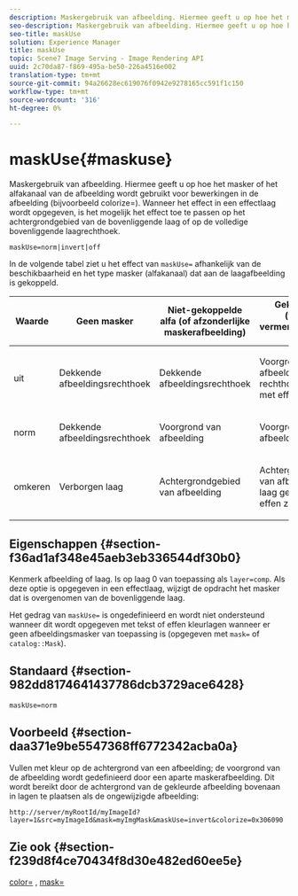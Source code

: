 ```yaml
---
description: Maskergebruik van afbeelding. Hiermee geeft u op hoe het masker of het alfakanaal van de afbeelding wordt gebruikt voor bewerkingen in de afbeelding (bijvoorbeeld colorize=). Wanneer het effect in een effectlaag wordt opgegeven, is het mogelijk het effect toe te passen op het achtergrondgebied van de bovenliggende laag of op de volledige bovenliggende laagrechthoek.
seo-description: Maskergebruik van afbeelding. Hiermee geeft u op hoe het masker of het alfakanaal van de afbeelding wordt gebruikt voor bewerkingen in de afbeelding (bijvoorbeeld colorize=). Wanneer het effect in een effectlaag wordt opgegeven, is het mogelijk het effect toe te passen op het achtergrondgebied van de bovenliggende laag of op de volledige bovenliggende laagrechthoek.
seo-title: maskUse
solution: Experience Manager
title: maskUse
topic: Scene7 Image Serving - Image Rendering API
uuid: 2c70da87-f869-495a-be50-226a4516e002
translation-type: tm+mt
source-git-commit: 94a26628ec619076f0942e9278165cc591f1c150
workflow-type: tm+mt
source-wordcount: '316'
ht-degree: 0%

---
```



# maskUse{#maskuse}

Maskergebruik van afbeelding. Hiermee geeft u op hoe het masker of het alfakanaal van de afbeelding wordt gebruikt voor bewerkingen in de afbeelding (bijvoorbeeld colorize=). Wanneer het effect in een effectlaag wordt opgegeven, is het mogelijk het effect toe te passen op het achtergrondgebied van de bovenliggende laag of op de volledige bovenliggende laagrechthoek.

`maskUse=norm|invert|off`

In de volgende tabel ziet u het effect van `maskUse=` afhankelijk van de beschikbaarheid en het type masker (alfakanaal) dat aan de laagafbeelding is gekoppeld.

<table id="table_B765F6A765F548948531AF26DA0B4360"> 
 <thead> 
  <tr> 
   <th class="entry"> <b> Waarde</b> </th> 
   <th class="entry"> <b> Geen masker</b> </th> 
   <th class="entry"> <b> Niet-gekoppelde alfa (of afzonderlijke maskerafbeelding)</b> </th> 
   <th class="entry"> <b> Gekoppelde (vooraf vermenigvuldigde) alfa</b> </th> 
  </tr> 
 </thead>
 <tbody> 
  <tr> 
   <td> <p> <span class="codeph"> uit  </span> </p> </td> 
   <td> <p> Dekkende afbeeldingsrechthoek </p> </td> 
   <td> <p> Dekkende afbeeldingsrechthoek </p> </td> 
   <td> <p> Voorgrond van afbeelding boven rechthoek gevuld met effen zwart </p> </td> 
  </tr> 
  <tr> 
   <td> <p> <span class="codeph"> norm  </span> </p> </td> 
   <td> <p> Dekkende afbeeldingsrechthoek </p> </td> 
   <td> <p> Voorgrond van afbeelding </p> </td> 
   <td> <p> Voorgrond van afbeelding of laag </p> </td> 
  </tr> 
  <tr> 
   <td> <p> <span class="codeph"> omkeren  </span> </p> </td> 
   <td> <p> Verborgen laag </p> </td> 
   <td> <p> Achtergrondgebied van afbeelding </p> </td> 
   <td> <p> Achtergrondgebied van afbeelding of laag gevuld met effen zwart </p> </td> 
  </tr> 
 </tbody> 
</table>

## Eigenschappen {#section-f36ad1af348e45aeb3eb336544df30b0}

Kenmerk afbeelding of laag. Is op laag 0 van toepassing als `layer=comp`. Als deze optie is opgegeven in een effectlaag, wijzigt de opdracht het masker dat is overgenomen van de bovenliggende laag.

Het gedrag van `maskUse=` is ongedefinieerd en wordt niet ondersteund wanneer dit wordt opgegeven met tekst of effen kleurlagen wanneer er geen afbeeldingsmasker van toepassing is (opgegeven met `mask=` of `catalog::Mask`).

## Standaard {#section-982dd8174641437786dcb3729ace6428}

`maskUse=norm`

## Voorbeeld {#section-daa371e9be5547368ff6772342acba0a}

Vullen met kleur op de achtergrond van een afbeelding; de voorgrond van de afbeelding wordt gedefinieerd door een aparte maskerafbeelding. Dit wordt bereikt door de achtergrond van de gekleurde afbeelding bovenaan in lagen te plaatsen als de ongewijzigde afbeelding:

`http://server/myRootId/myImageId?layer=1&src=myImageId&mask=myImgMask&maskUse=invert&colorize=0x306090`

## Zie ook {#section-f239d8f4ce70434f8d30e482ed60ee5e}

[color=](/help/aem-is-ir-api/is-api/http-ref/image-serving-api-ref/c-http-protocol-reference/c-data-types/r-is-http-color.md) ,  [mask=](../../../../../is-api/http-ref/image-serving-api-ref/c-http-protocol-reference/c-command-reference/r-mask.md#reference-922254e027404fb890b850e2723ee06e)
